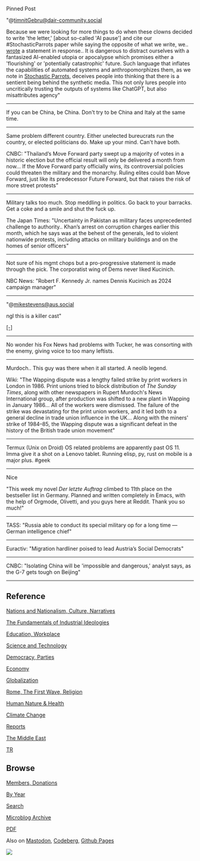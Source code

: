 Pinned Post

"@timnitGebru@dair-community.social

Because we were looking for more things to do when these clowns
decided to write 'the letter,' [about so-called 'AI pause'] and cite
our \#StochasticParrots paper while saying the opposite of what we
write, we.. [wrote](https://www.dair-institute.org/blog/letter-statement-March2023)
a statement in response.. It is dangerous to distract ourselves with a fantasized
AI-enabled utopia or apocalypse which promises either a 'flourishing' or
'potentially catastrophic' future. Such language that inflates the capabilities
of automated systems and anthropomorphizes them, as we note in [Stochastic Parrots](https://dl.acm.org/doi/abs/10.1145/3442188.3445922), 
deceives people into thinking that there is a sentient being behind the
synthetic media. This not only lures people into uncritically trusting
the outputs of systems like ChatGPT, but also misattributes agency"

---

If you can be China, be China. Don't try to be China and Italy at the
same time.

---

Same problem different country. Either unelected bureucrats run the
country, or elected politicians do. Make up your mind. Can't have
both.

CNBC: "Thailand’s Move Forward party swept up a majority of votes in a
historic election but the official result will only be delivered a
month from now... If the Move Forward party officially wins, its
controversial policies could threaten the military and the monarchy.
Ruling elites could ban Move Forward, just like its predecessor Future
Forward, but that raises the risk of more street protests"

---

Military talks too much. Stop meddling in politics. Go back to your
barracks. Get a coke and a smile and shut the fuck up.

The Japan Times: "Uncertainty in Pakistan as military faces
unprecedented challenge to authority.. Khan’s arrest on corruption
charges earlier this month, which he says was at the behest of the
generals, led to violent nationwide protests, including attacks on
military buildings and on the homes of senior officers"

---

Not sure of his mgmt chops but a pro-progressive statement is made
through the pick. The corporatist wing of Dems never liked Kucinich.

NBC News: "Robert F. Kennedy Jr. names Dennis Kucinich as 2024 campaign manager"

---

"@mikestevens@aus.social

ngl this is a killer cast"

[[-]](https://s3.ap-southeast-2.wasabisys.com/aussocial/media_attachments/files/110/393/173/259/376/969/small/25f0406b705ffea9.jpeg)

---

No wonder his Fox News had problems with Tucker, he was consorting
with the enemy, giving voice to too many leftists.

---

Murdoch.. This guy was there when it all started. A neolib legend.

Wiki: "The Wapping dispute was a lengthy failed strike by print
workers in London in 1986. Print unions tried to block distribution of
*The Sunday Times*, along with other newspapers in Rupert Murdoch's
News International group, after production was shifted to a new plant
in Wapping in January 1986... All of the workers were dismissed. The
failure of the strike was devastating for the print union workers, and
it led both to a general decline in trade union influence in the
UK... Along with the miners' strike of 1984–85, the Wapping dispute
was a significant defeat in the history of the British trade union
movement"

---

Termux (Unix on Droid) OS related problems are apparently past OS 11.
Imma give it a shot on a Lenovo tablet. Running elisp, py, rust on
mobile is a major plus. \#geek

---

Nice

"This week my novel *Der letzte Auftrag* climbed to 11th place on the
bestseller list in Germany. Planned and written completely in Emacs,
with the help of Orgmode, Olivetti, and you guys here at Reddit. Thank
you so much!"

---

TASS: "Russia able to conduct its special military op for a long time —
German intelligence chief"

---

Euractiv: "Migration hardliner poised to lead Austria’s Social Democrats"

---

CNBC: "Isolating China will be 'impossible and dangerous,' analyst
says, as the G-7 gets tough on Beijing"

---

## Reference

[Nations and Nationalism, Culture, Narratives](0119/2013/02/nations-and-nationalism.html)

[The Fundamentals of Industrial Ideologies](0119/2011/04/fundamentals-of-industrial-ideologies.html)

[Education, Workplace](0119/2017/09/education-workplace.html)

[Science and Technology](0119/2018/09/science-technology.html)

[Democracy, Parties](0119/2016/11/democracy.html)

[Economy](2021/01/economy.html)

[Globalization](0119/2018/09/globalization.html)

[Rome, The First Wave, Religion](0119/2017/12/rome.html)

[Human Nature & Health](2020/07/human-nature.html)

[Climate Change](2022/01/climate.html)

[Reports](2021/01/reports.html)

[The Middle East](0119/2019/07/middleeast.html)

[TR](../tr/index.html)

## Browse

[Members, Donations](2022/08/members.html)

[By Year](years.html)

[Search](search.html)

[Microblog Archive](mbl/index.html)

[PDF](https://drive.google.com/uc?export=view&id=1FSi-1MnqXVq_PVTEXzzflwN8-7h92N_R)

Also on 
[Mastodon](https://masto.ai/@muratk3n),
[Codeberg](https://muratk5n.codeberg.page/en/),
[Github Pages](https://muratk5n.github.io/thirdwave/en/)

<img src='https://drive.google.com/uc?export=view&id=1zsIeciFSvlr-sWB84Tc0mfZ_NYqn9VQx'/> 



